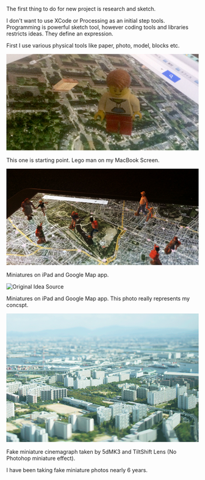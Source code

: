 The first thing to do for new project is research and sketch.

I don't want to use XCode or Processing as an initial step tools.
Programming is powerful sketch tool, however coding tools and libraries restricts ideas. They define an expression. 

First I use various physical tools like paper, photo, model, blocks etc.


![Original Idea Source](../project_images/sketches/sketch_005_mac_and_lego.jpg?raw=true "Example Image")

This one is starting point. Lego man on my MacBook Screen.


![Original Idea Source](../project_images/sketches/sketch_006_ipad_and_miniature.jpg?raw=true "Example Image")

Miniatures on iPad and Google Map app.

![Original Idea Source](../project_images/sketches/sketch_007_ipad_and_miniature.jpg?raw=true "Example Image")

Miniatures on iPad and Google Map app. This photo really represents my concspt.


![Original Idea Source](../project_images/sketches/sketch_002_tilt_shift.gif?raw=true "Example Image")

Fake miniature cinemagraph taken by 5dMK3 and TiltShift Lens (No Photohop miniature effect).

I have been taking fake miniature photos nearly 6 years.





